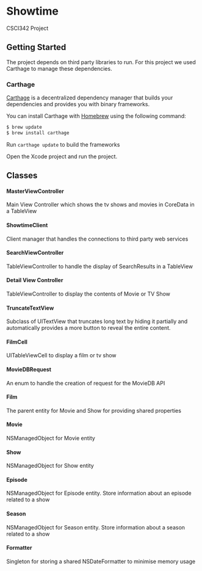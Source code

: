 # Showtime
CSCI342 Project

## Getting Started 

The project depends on third party libraries to run. For this project we used Carthage to manage these dependencies.
### Carthage

[Carthage](https://github.com/Carthage/Carthage) is a decentralized dependency manager that builds your dependencies and provides you with binary frameworks.

You can install Carthage with [Homebrew](http://brew.sh/) using the following command:

```bash
$ brew update
$ brew install carthage
```

Run `carthage update` to build the frameworks

Open the Xcode project and run the project.

## Classes

#### MasterViewController
Main View Controller which shows the tv shows and movies in CoreData in a TableView
#### ShowtimeClient
Client manager that handles the connections to third party web services
#### SearchViewController
TableViewController to handle the display of SearchResults in a TableView
#### Detail View Controller
TableViewController to display the contents of Movie or TV Show
#### TruncateTextView
Subclass of UITextView that truncates long text by hiding it partially and automatically provides a more button to reveal the entire content.
#### FilmCell
UITableViewCell to display a film or tv show
#### MovieDBRequest
An enum to handle the creation of request for the MovieDB API
#### Film
The parent entity for Movie and Show for providing shared properties
#### Movie
NSManagedObject for Movie entity
#### Show
NSManagedObject for Show entity 
#### Episode
NSManagedObject for Episode entity. Store information about an episode related to a show
#### Season
NSManagedObject for Season entity. Store information about a season related to a show
#### Formatter 
Singleton for storing a shared NSDateFormatter to minimise memory usage






